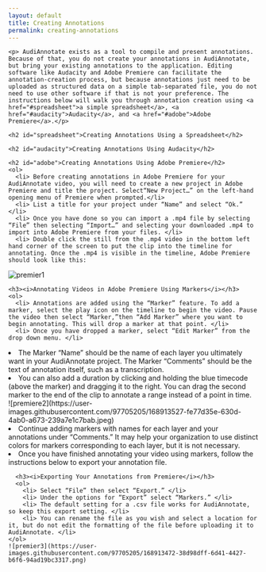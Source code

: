 ```yaml
---
layout: default
title: Creating Annotations
permalink: creating-annotations
---
```

<!-- Add an essay or interpretive material below this line,
using HTML or markdown.  Do not modify this file above this line -->

<html>
  <body>
    
    <p> AudiAnnotate exists as a tool to compile and present annotations. Because of that, you do not create your annotations in AudiAnnotate, but bring your existing annotations to the application. Editing software like Audacity and Adobe Premiere can facilitate the annotation-creation process, but because annotations just need to be uploaded as structured data on a simple tab-separated file, you do not need to use other software if that is not your preference. The instructions below will walk you through annotation creation using <a href="#spreadsheet">a simple spreadsheet</a>, <a href="#audacity">Audacity</a>, and <a href="#adobe">Adobe Premiere</a>.</p>
    
    <h2 id="spreadsheet">Creating Annotations Using a Spreadsheet</h2>
    
    <h2 id="audacity">Creating Annotations Using Audacity</h2>
    
    <h2 id="adobe">Creating Annotations Using Adobe Premiere</h2>
    <ol>
      <li> Before creating annotations in Adobe Premiere for your AudiAnnotate video, you will need to create a new project in Adobe Premiere and title the project. Select“New Project…” on the left-hand opening menu of Premiere when prompted.</li>
      <li> List a title for your project under “Name” and select “Ok.” </li>
      <li> Once you have done so you can import a .mp4 file by selecting “File” then selecting “Import…” and selecting your downloaded .mp4 to import into Adobe Premiere from your files. </li>
      <li> Double click the still from the .mp4 video in the bottom left hand corner of the screen to put the clip into the timeline for annotating. Once the .mp4 is visible in the timeline, Adobe Premiere should look like this:
        
  ![premier1](https://user-images.githubusercontent.com/97705205/168913571-b24236ec-b017-4e52-9ea5-43e154b65fc8.jpeg)
      </li>
    </ol>
    
    <h3><i>Annotating Videos in Adobe Premiere Using Markers</i></h3>
    <ol>
      <li> Annotations are added using the “Marker” feature. To add a marker, select the play icon on the timeline to begin the video. Pause the video then select “Marker,”then “Add Marker” where you want to begin annotating. This will drop a marker at that point. </li>
      <li> Once you have dropped a marker, select “Edit Marker” from the drop down menu. </li>
<li> The Marker “Name” should be the name of each layer you ultimately want in your AudiAnnotate project. The Marker “Comments” should be the text of annotation itself, such as a transcription. </li>
<li> You can also add a duration by clicking and holding the blue timecode (above the marker) and dragging it to the right. You can drag the second marker to the end of the clip to annotate a range instead of a point in time. </li>
      ![premiere2](https://user-images.githubusercontent.com/97705205/168913527-fe77d35e-630d-4ab0-a673-239a7e1c7bab.jpeg)
<li> Continue adding markers with names for each layer and your annotations under “Comments.” It may help your organization to use distinct colors for markers corresponding to each layer, but it is not necessary. </li>
<li> Once you have finished annotating your video using markers, follow the instructions below to export your annotation file. </li>
    </ol>
      
      <h3><i>Exporting Your Annotations from Premiere</i></h3>
      <ol>
        <li> Select “File” then select “Export.” </li>
        <li> Under the options for “Export” select “Markers.” </li>
        <li> The default setting for a .csv file works for AudiAnnotate, so keep this export setting. </li>
        <li> You can rename the file as you wish and select a location for it, but do not edit the formatting of the file before uploading it to AudiAnnotate. </li>
    </ol>
    ![premier3](https://user-images.githubusercontent.com/97705205/168913472-38d98dff-6d41-4427-b6f6-94ad19bc3317.png)

  </body>
  </html>
